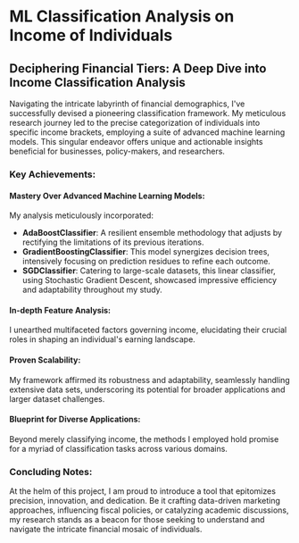 # ML Classification Analysis on Income of Individuals

## Deciphering Financial Tiers: A Deep Dive into Income Classification Analysis

Navigating the intricate labyrinth of financial demographics, I've successfully devised a pioneering classification framework. My meticulous research journey led to the precise categorization of individuals into specific income brackets, employing a suite of advanced machine learning models. This singular endeavor offers unique and actionable insights beneficial for businesses, policy-makers, and researchers.

### Key Achievements:

#### Mastery Over Advanced Machine Learning Models:

My analysis meticulously incorporated:

- **AdaBoostClassifier**: A resilient ensemble methodology that adjusts by rectifying the limitations of its previous iterations.
- **GradientBoostingClassifier**: This model synergizes decision trees, intensively focusing on prediction residues to refine each outcome.
- **SGDClassifier**: Catering to large-scale datasets, this linear classifier, using Stochastic Gradient Descent, showcased impressive efficiency and adaptability throughout my study.

#### In-depth Feature Analysis:

I unearthed multifaceted factors governing income, elucidating their crucial roles in shaping an individual's earning landscape.

#### Proven Scalability:

My framework affirmed its robustness and adaptability, seamlessly handling extensive data sets, underscoring its potential for broader applications and larger dataset challenges.

#### Blueprint for Diverse Applications:

Beyond merely classifying income, the methods I employed hold promise for a myriad of classification tasks across various domains.

### Concluding Notes:

At the helm of this project, I am proud to introduce a tool that epitomizes precision, innovation, and dedication. Be it crafting data-driven marketing approaches, influencing fiscal policies, or catalyzing academic discussions, my research stands as a beacon for those seeking to understand and navigate the intricate financial mosaic of individuals.

